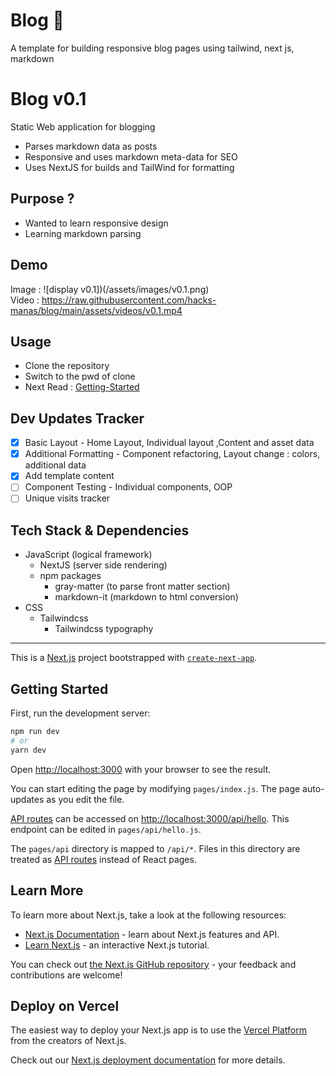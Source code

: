 # Blog :scroll:
A template for building responsive blog pages using tailwind, next js, markdown

# Blog v0.1
Static Web application for blogging
* Parses markdown data as posts
* Responsive and uses markdown meta-data for SEO
* Uses NextJS for builds and TailWind for formatting

## Purpose ?
- Wanted to learn responsive design
- Learning markdown parsing

## Demo
Image : 
  ![display v0.1])(/assets/images/v0.1.png)
  </br>
Video :
  https://raw.githubusercontent.com/hacks-manas/blog/main/assets/videos/v0.1.mp4

## Usage
- Clone the repository 
- Switch to the pwd of clone
- Next Read : [Getting-Started](#getting-started)

## Dev Updates Tracker
- [x] Basic Layout - Home Layout, Individual layout ,Content and asset data
- [x] Additional Formatting - Component refactoring, Layout change : colors, additional data
- [x] Add template content
- [ ] Component Testing - Individual components, OOP
- [ ] Unique visits tracker 

## Tech Stack & Dependencies
  - JavaScript (logical framework)
    - NextJS (server side rendering)
    - npm packages
      - gray-matter (to parse front matter section)
      - markdown-it (markdown to html conversion)
  - CSS
    - Tailwindcss
      - Tailwindcss typography

---
This is a [Next.js](https://nextjs.org/) project bootstrapped with [`create-next-app`](https://github.com/vercel/next.js/tree/canary/packages/create-next-app).

## Getting Started

First, run the development server:

```bash
npm run dev
# or
yarn dev
```

Open [http://localhost:3000](http://localhost:3000) with your browser to see the result.

You can start editing the page by modifying `pages/index.js`. The page auto-updates as you edit the file.

[API routes](https://nextjs.org/docs/api-routes/introduction) can be accessed on [http://localhost:3000/api/hello](http://localhost:3000/api/hello). This endpoint can be edited in `pages/api/hello.js`.

The `pages/api` directory is mapped to `/api/*`. Files in this directory are treated as [API routes](https://nextjs.org/docs/api-routes/introduction) instead of React pages.

## Learn More

To learn more about Next.js, take a look at the following resources:

- [Next.js Documentation](https://nextjs.org/docs) - learn about Next.js features and API.
- [Learn Next.js](https://nextjs.org/learn) - an interactive Next.js tutorial.

You can check out [the Next.js GitHub repository](https://github.com/vercel/next.js/) - your feedback and contributions are welcome!

## Deploy on Vercel

The easiest way to deploy your Next.js app is to use the [Vercel Platform](https://vercel.com/new?utm_medium=default-template&filter=next.js&utm_source=create-next-app&utm_campaign=create-next-app-readme) from the creators of Next.js.

Check out our [Next.js deployment documentation](https://nextjs.org/docs/deployment) for more details.

